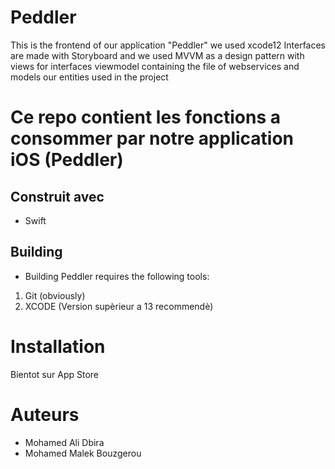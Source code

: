 # Peddler
This is the frontend of our application "Peddler" we used xcode12 
Interfaces are made with Storyboard and we used MVVM as a design pattern with views for interfaces 
viewmodel containing the file of webservices and models our entities used in the project 
 
# Ce repo contient les fonctions a consommer par notre application iOS (Peddler)

## Construit avec
* Swift

## Building
* Building Peddler requires the following tools:

1. Git (obviously)
2. XCODE (Version supèrieur a 13 recommendè)

# Installation
Bientot sur App Store
# Auteurs
* Mohamed Ali Dbira
* Mohamed Malek Bouzgerou
